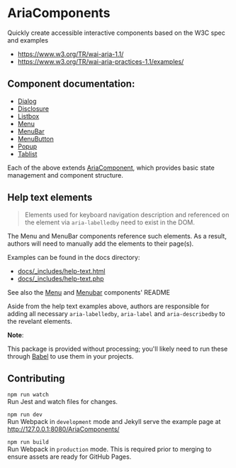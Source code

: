 AriaComponents
==============

Quickly create accessible interactive components based on the W3C spec and examples

- https://www.w3.org/TR/wai-aria-1.1/
- https://www.w3.org/TR/wai-aria-practices-1.1/examples/

## Component documentation:

- [Dialog](src/Dialog/)
- [Disclosure](src/Disclosure/)
- [Listbox](src/Listbox/)
- [Menu](src/Menu/)
- [MenuBar](src/MenuBar/)
- [MenuButton](src/MenuButton/)
- [Popup](src/Popup/)
- [Tablist](src/Tablist/)

Each of the above extends [AriaComponent](src/), which provides
basic state management and component structure.

## Help text elements

> Elements used for keyboard navigation description and referenced on the 
element via `aria-labelledby` need to exist in the DOM. 

The Menu and MenuBar components reference such elements. As a result, authors 
will need to manually add the elements to their page(s). 

Examples can be found in the docs directory:

- [docs/\_includes/help-text.html](docs/_includes/help-text.html)
- [docs/\_includes/help-text.php](docs/_includes/help-text.php)

See also the [Menu](src/Menu/) and [Menubar](src/MenuBar/) components' README

Aside from the help text examples above, authors are responsible for adding all 
necessary `aria-labelledby`, `aria-label` and `aria-describedby` to the revelant 
elements.

**Note**:  
<!-- @todo is this still true? -->
This package is provided without processing; you'll likely need to run these 
through [Babel](https://babeljs.io) to use them in your projects.

## Contributing

`npm run watch`  
Run Jest and watch files for changes.

`npm run dev`  
Run Webpack in `development` mode and Jekyll serve the example page at http://127.0.0.1:8080/AriaComponents/

`npm run build`  
Run Webpack in `production` mode. This is required prior to merging to ensure assets are ready for GitHub Pages.
